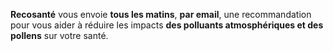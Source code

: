 **Recosanté** vous envoie **tous les matins**, **par email**, une recommandation pour vous aider à réduire les impacts **des polluants atmosphériques et des pollens** sur votre santé.
